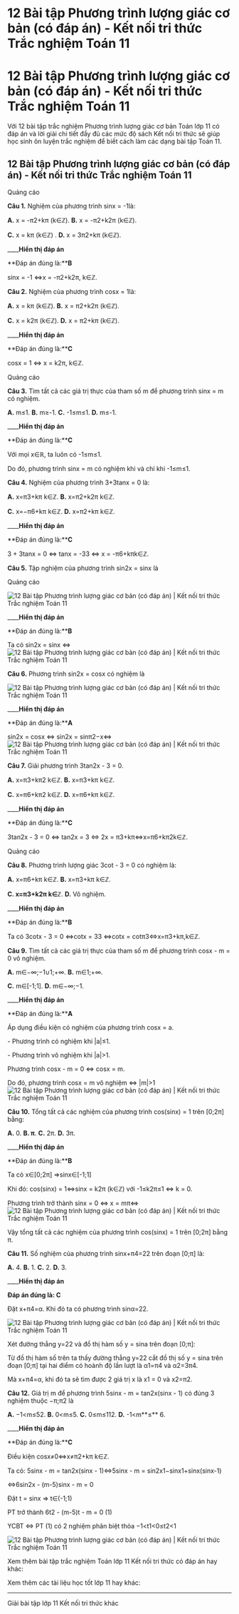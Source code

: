 # 12 Bài tập Phương trình lượng giác cơ bản (có đáp án) - Kết nối tri thức Trắc nghiệm Toán 11

# 12 Bài tập Phương trình lượng giác cơ bản (có đáp án) - Kết nối tri thức Trắc nghiệm Toán 11

Với 12 bài tập trắc nghiệm Phương trình lượng giác cơ bản Toán lớp 11 có đáp án và lời giải chi tiết đầy đủ các mức độ sách Kết nối tri thức sẽ giúp học sinh ôn luyện trắc nghiệm để biết cách làm các dạng bài tập Toán 11.

## 12 Bài tập Phương trình lượng giác cơ bản (có đáp án) - Kết nối tri thức Trắc nghiệm Toán 11

Quảng cáo

**Câu 1.** Nghiệm của phương trình sinx = -1là:

**A.** x = -π2+kπ (k∈ℤ). **B.** x = -π2+k2π (k∈ℤ). 

**C.** x = kπ (k∈ℤ) . **D.** x = 3π2+kπ (k∈ℤ).

____**Hiển thị đáp án**

**Đáp án đúng là:****B**

sinx = -1 ⇔x = -π2+k2π, k∈ℤ.

**Câu 2.** Nghiệm của phương trình cosx = 1là:

**A.** x = kπ (k∈ℤ). **B.** x = π2+k2π (k∈ℤ). 

**C.** x = k2π (k∈ℤ). **D.** x = π2+kπ (k∈ℤ).

____**Hiển thị đáp án**

**Đáp án đúng là:****C**

cosx = 1 ⇔ x = k2π, k∈ℤ.

Quảng cáo

**Câu 3.** Tìm tất cả các giá trị thực của tham số m để phương trình sinx = m có nghiệm.

**A.** m≤1\. **B.** m≥-1. **C.** -1≤m≤1\. **D.** m≤-1.

____**Hiển thị đáp án**

**Đáp án đúng là:****C**

Với mọi x∈ℝ, ta luôn có -1≤m≤1.

Do đó, phương trình sinx = m có nghiệm khi và chỉ khi -1≤m≤1.

**Câu 4.** Nghiệm của phương trình 3+3tanx = 0 là:

**A.** x=π3+kπ k∈ℤ. **B.** x=π2+k2π k∈ℤ. 

**C.** x=−π6+kπ k∈ℤ. **D.** x=π2+kπ k∈ℤ.

____**Hiển thị đáp án**

**Đáp án đúng là:****C**

3 \+ 3tanx = 0 ⇔ tanx = -33 ⇔ x = -π6+kπk∈ℤ.

**Câu 5.** Tập nghiệm của phương trình sin2x = sinx là

Quảng cáo

![12 Bài tập Phương trình lượng giác cơ bản \(có đáp án\) | Kết nối tri thức Trắc nghiệm Toán 11](https://vietjack.com/toan-11-kn/images/trac-nghiem-bai-4-phuong-trinh-luong-giac-co-ban-194282.PNG)

____**Hiển thị đáp án**

**Đáp án đúng là:****B**

Ta có sin2x = sinx ⇔![12 Bài tập Phương trình lượng giác cơ bản \(có đáp án\) | Kết nối tri thức Trắc nghiệm Toán 11](https://vietjack.com/toan-11-kn/images/trac-nghiem-bai-4-phuong-trinh-luong-giac-co-ban-194283.PNG)

**Câu 6.** Phương trình sin2x = cosx có nghiệm là

![12 Bài tập Phương trình lượng giác cơ bản \(có đáp án\) | Kết nối tri thức Trắc nghiệm Toán 11](https://vietjack.com/toan-11-kn/images/trac-nghiem-bai-4-phuong-trinh-luong-giac-co-ban-194284.PNG)

____**Hiển thị đáp án**

**Đáp án đúng là:****A**

sin2x = cosx ⇔ sin2x = sinπ2−x⇔![12 Bài tập Phương trình lượng giác cơ bản \(có đáp án\) | Kết nối tri thức Trắc nghiệm Toán 11](https://vietjack.com/toan-11-kn/images/trac-nghiem-bai-4-phuong-trinh-luong-giac-co-ban-194285.PNG)

**Câu 7.** Giải phương trình 3tan2x - 3 = 0.

**A.** x=π3+kπ2 k∈ℤ. **B.** x=π3+kπ k∈ℤ. 

**C.** x=π6+kπ2 k∈ℤ. **D.** x=π6+kπ k∈ℤ.

____**Hiển thị đáp án**

**Đáp án đúng là:****C**

3tan2x - 3 = 0 ⇔ tan2x = 3 ⇔ 2x = π3+kπ⇔x=π6+kπ2k∈ℤ.

Quảng cáo

**Câu 8.** Phương trình lượng giác 3cot - 3 = 0 có nghiệm là:

**A.** x=π6+kπ k∈ℤ. **B.** x=π3+kπ k∈ℤ. 

**C. x=π3+k2π k∈ℤ**. **D.** Vô nghiệm.

____**Hiển thị đáp án**

**Đáp án đúng là:****B**

Ta có 3cotx - 3 = 0 ⇔cotx = 33 ⇔cotx = cotπ3⇔x=π3+kπ,k∈ℤ.

**Câu 9.** Tìm tất cả các giá trị thực của tham số m để phương trình cosx - m = 0 vô nghiệm.

**A.** m∈−∞;−1∪1;+∞. **B.** m∈1;+∞.

**C.** m∈[-1;1]. **D.** m∈−∞;−1.

____**Hiển thị đáp án**

**Đáp án đúng là:****A**

Áp dụng điều kiện có nghiệm của phương trình cosx = a.

\- Phương trình có nghiệm khi |a|≤1.

\- Phương trình vô nghiệm khi |a|>1.

Phương trình cosx - m = 0 ⇔ cosx = m.

Do đó, phương trình cosx = m vô nghiệm ⇔ |m|>1![12 Bài tập Phương trình lượng giác cơ bản \(có đáp án\) | Kết nối tri thức Trắc nghiệm Toán 11](https://vietjack.com/toan-11-kn/images/trac-nghiem-bai-4-phuong-trinh-luong-giac-co-ban-194286.PNG)

**Câu 10.** Tổng tất cả các nghiệm của phương trình cos(sinx) = 1 trên [0;2π] bằng:

**A.** 0\. **B. π**. **C.** 2π. **D.** 3π.

____**Hiển thị đáp án**

**Đáp án đúng là:****B**

Ta có x∈[0;2π] ⇒sinx∈[-1;1]

Khi đó: cos(sinx) = 1⇔sinx = k2π (k∈ℤ) với -1≤k2π≤1 ⇔ k = 0.

Phương trình trở thành sinx = 0 ⇔ x = mπ⇔![12 Bài tập Phương trình lượng giác cơ bản \(có đáp án\) | Kết nối tri thức Trắc nghiệm Toán 11](https://vietjack.com/toan-11-kn/images/trac-nghiem-bai-4-phuong-trinh-luong-giac-co-ban-194287.PNG)

Vậy tổng tất cả các nghiệm của phương trình cos(sinx) = 1 trên [0;2π] bằng π.

**Câu 11.** Số nghiệm của phương trình sinx+π4=22 trên đoạn [0;π] là:

**A.** 4\. **B.** 1\. **C.** 2\. **D.** 3.

____**Hiển thị đáp án**

**Đáp án đúng là: C**

Đặt x+π4=α. Khi đó ta có phương trình sinα=22.

![12 Bài tập Phương trình lượng giác cơ bản \(có đáp án\) | Kết nối tri thức Trắc nghiệm Toán 11](https://vietjack.com/toan-11-kn/images/trac-nghiem-bai-4-phuong-trinh-luong-giac-co-ban-194288.PNG)

Xét đường thẳng y=22 và đồ thị hàm số y = sina trên đoạn [0;π]:

Từ đồ thị hàm số trên ta thấy đường thẳng y=22 cắt đồ thị số y = sina trên đoạn [0;π] tại hai điểm có hoành độ lần lượt là α1=π4 và α2=3π4.

Mà x+π4=α, khi đó ta sẽ tìm được 2 giá trị x là x1 = 0 và x2=π2.

**Câu 12.** Giá trị m để phương trình 5sinx - m = tan2x(sinx - 1) có đúng 3 nghiệm thuộc −π;π2 là

**A.** −1<m≤52. **B.** 0<m≤5\. **C.** 0≤m≤112. **D.** -1<m**≤** 6.

____**Hiển thị đáp án**

**Đáp án đúng là:****C**

Điều kiện cosx≠0⇔x≠π2+kπ k∈ℤ.

Ta có: 5sinx - m = tan2x(sinx - 1)⇔5sinx - m = sin2x1−sinx1+sinx(sinx-1)

⇔6sin2x - (m-5)sinx - m = 0

Đặt t = sinx => t∈(-1;1)

PT trở thành 6t2 \- (m-5)t - m = 0 (1)

YCBT ⇔ PT (1) có 2 nghiệm phân biệt thỏa −1<t1<0≤t2<1

![12 Bài tập Phương trình lượng giác cơ bản \(có đáp án\) | Kết nối tri thức Trắc nghiệm Toán 11](https://vietjack.com/toan-11-kn/images/trac-nghiem-bai-4-phuong-trinh-luong-giac-co-ban-194290.PNG)

Xem thêm bài tập trắc nghiệm Toán lớp 11 Kết nối tri thức có đáp án hay khác:

Xem thêm các tài liệu học tốt lớp 11 hay khác:

* * *

Giải bài tập lớp 11 Kết nối tri thức khác
